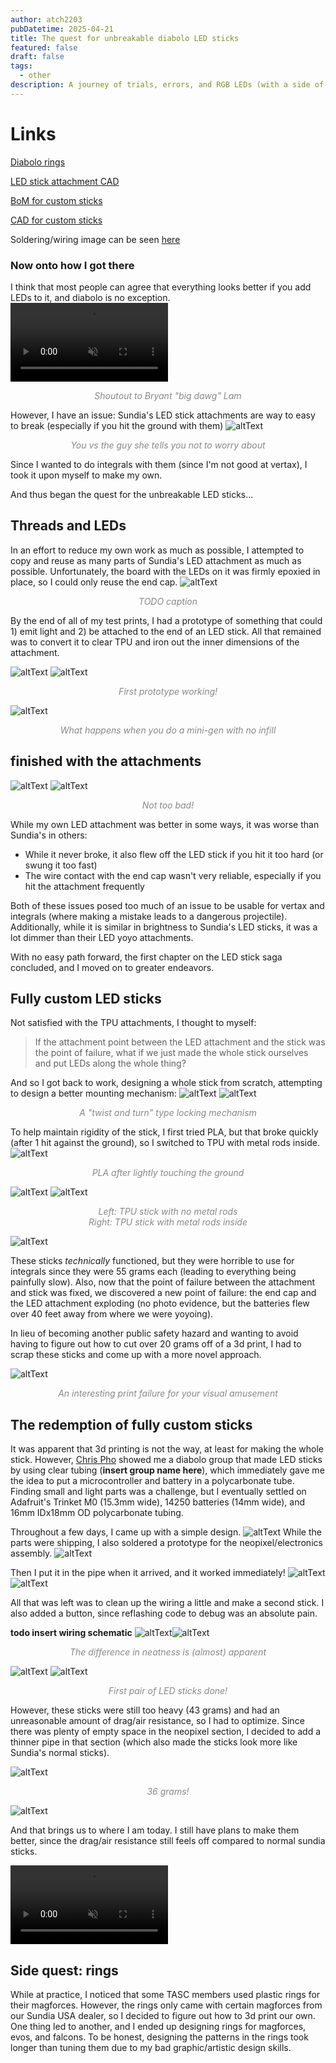 ```yaml
---
author: atch2203
pubDatetime: 2025-04-21
title: The quest for unbreakable diabolo LED sticks
featured: false
draft: false
tags:
  - other
description: A journey of trials, errors, and RGB LEDs (with a side of magforce rings)
---
```

<style>
img[alt=altText]{
max-height:40vh;
width:auto;
}
</style>

# Links
[Diabolo rings](https://cad.onshape.com/documents/ef44f07510415427593272c5/w/335d813986e4bbf1b998e1ed/e/3d402b5cbd4970cf173c050d?renderMode=0&uiState=67dc828452500464e79a29ff)

[LED stick attachment CAD](https://cad.onshape.com/documents/2f172437386052dd5692cff2/w/3c3cbeae348244a1abd02d45/e/f236c0c66763af97218da1e9?renderMode=0&uiState=67dc802656e2f57f79daf283)

[BoM for custom sticks](https://docs.google.com/spreadsheets/d/1AGBjD4QgN3zay3sqjv-TY1QxXT6H7o_dQcXg4EoeE98/edit?usp=sharing)

[CAD for custom sticks](https://cad.onshape.com/documents/1d5338fab54cf7945d5026d9/w/bd0ecd5b70426e0669c48a16/e/12736169232025d556fdddc3?renderMode=0&uiState=680557fb16208c54fe85de3b)

Soldering/wiring image can be seen <a href="#wiring">here</a>

### Now onto how I got there
I think that most people can agree that everything looks better if you add LEDs to it, and diabolo is no exception.
<video style="margin: auto;" width="50%" autoplay muted controls>
  <source src="/blog/assets/bigdawg.mp4" type="video/mp4">
</video>
<div align="center" style="color:#888888"><em>Shoutout to Bryant "big dawg" Lam</em></div>

However, I have an issue: Sundia's LED stick attachments are way to easy to break (especially if you hit the ground with them)
![altText](@assets/images/ledsticks/brokenattachment.jpg)
<div align="center" style="color:#888888"><em>You vs the guy she tells you not to worry about</em></div>

Since I wanted to do integrals with them (since I'm not good at vertax), I took it upon myself to make my own.

And thus began the quest for the unbreakable LED sticks...


## Threads and LEDs
In an effort to reduce my own work as much as possible, I attempted to copy and reuse as many parts of Sundia's LED attachment as much as possible. Unfortunately, the board with the LEDs on it was firmly epoxied in place, so I could only reuse the end cap.
![altText](@assets/images/ledsticks/ledapart.jpg)
<div align="center" style="color:#888888"><em>TODO caption</em></div>

By the end of all of my test prints, I had a prototype of something that could 1) emit light and 2) be attached to the end of an LED stick. All that remained was to convert it to clear TPU and iron out the inner dimensions of the attachment.

![altText](@assets/images/ledsticks/ledprototype.jpg)
![altText](@assets/images/ledsticks/firstledattachment.jpg)
<div align="center" style="color:#888888"><em>First prototype working!</em></div>

![altText](@assets/images/ledsticks/noinfill.jpg)
<div align="center" style="color:#888888"><em>What happens when you do a mini-gen with no infill</em></div>

## finished with the attachments
![altText](@assets/images/ledsticks/comparison.jpg)
![altText](@assets/images/ledsticks/comparisondark.jpg)
<div align="center" style="color:#888888"><em>Not too bad!</em></div>

While my own LED attachment was better in some ways, it was worse than Sundia's in others:
- While it never broke, it also flew off the LED stick if you hit it too hard (or swung it too fast)
- The wire contact with the end cap wasn't very reliable, especially if you hit the attachment frequently

Both of these issues posed too much of an issue to be usable for vertax and integrals (where making a mistake leads to a dangerous projectile). Additionally, while it is similar in brightness to Sundia's LED sticks, it was a lot dimmer than their LED yoyo attachments.

With no easy path forward, the first chapter on the LED stick saga concluded, and I moved on to greater endeavors.

## Fully custom LED sticks
Not satisfied with the TPU attachments, I thought to myself:
> If the attachment point between the LED attachment and the stick was the point of failure, what if we just made the whole stick ourselves and put LEDs along the whole thing?

And so I got back to work, designing a whole stick from scratch, attempting to design a better mounting mechanism:
![altText](@assets/images/ledsticks/attachmentpoint.png)
![altText](@assets/images/ledsticks/diywhole.jpg)
<div align="center" style="color:#888888"><em>A "twist and turn" type locking mechanism</em></div>

To help maintain rigidity of the stick, I first tried PLA, but that broke quickly (after 1 hit against the ground), so I switched to TPU with metal rods inside.
![altText](@assets/images/ledsticks/plastick.jpg)
<div align="center" style="color:#888888"><em>PLA after lightly touching the ground</em></div>

![altText](@assets/images/ledsticks/floppystick.png)
![altText](@assets/images/ledsticks/plastick.jpg)
<div align="center" style="color:#888888"><em>Left: TPU stick with no metal rods<br />Right: TPU stick with metal rods inside</em></div>


![altText](@assets/images/ledsticks/metalrods.jpg)

These sticks *technically* functioned, but they were horrible to use for integrals since they were 55 grams each (leading to everything being painfully slow).
Also, now that the point of failure between the attachment and stick was fixed, we discovered a new point of failure: the end cap and the LED attachment exploding (no photo evidence, but the batteries flew over 40 feet away from where we were yoyoing).

In lieu of becoming another public safety hazard and wanting to avoid having to figure out how to cut over 20 grams off of a 3d print, I had to scrap these sticks and come up with a more novel approach.

![altText](@assets/images/ledsticks/interestingfailure.jpg)
<div align="center" style="color:#888888"><em>An interesting print failure for your visual amusement</em></div>

## The redemption of fully custom sticks

It was apparent that 3d printing is not the way, at least for making the whole stick. However, [Chris Pho](https://www.linkedin.com/in/christopher-pho/) showed me a diabolo group that made LED sticks by using clear tubing (**insert group name here**), which immediately gave me the idea to put a microcontroller and battery in a polycarbonate tube. 
Finding small and light parts was a challenge, but I eventually settled on Adafruit's Trinket M0 (15.3mm wide), 14250 batteries (14mm wide), and 16mm IDx18mm OD polycarbonate tubing. 

Throughout a few days, I came up with a simple design.
![altText](@assets/images/ledsticks/stickcad.png)
While the parts were shipping, I also soldered a prototype for the neopixel/electronics assembly.
![altText](@assets/images/ledsticks/firstneopixel.jpg)

Then I put it in the pipe when it arrived, and it worked immediately!
![altText](@assets/images/ledsticks/firstneopixelinpipenolight.jpg)
![altText](@assets/images/ledsticks/firstneopixelinpipe.jpg)

All that was left was to clean up the wiring a little and make a second stick. I also added a button, since reflashing code to debug was an absolute pain. <div id="wiring"></div>

**todo insert wiring schematic**
![altText](@assets/images/ledsticks/incrediblefirstwiring.jpg)![altText](@assets/images/ledsticks/secondwiring.jpg)
<div align="center" style="color:#888888"><em>The difference in neatness is (almost) apparent</em></div>

![altText](@assets/images/ledsticks/secondwiringback.jpg)
![altText](@assets/images/ledsticks/firstledpair.jpg)
<div align="center" style="color:#888888"><em>First pair of LED sticks done!</em></div>

However, these sticks were still too heavy (43 grams) and had an unreasonable amount of drag/air resistance, so I had to optimize. Since there was plenty of empty space in the neopixel section, I decided to add a thinner pipe in that section (which also made the sticks look more like Sundia's normal sticks).

![altText](@assets/images/ledsticks/finalweight.jpg)
<div align="center" style="color:#888888"><em>36 grams!</em></div>

![altText](@assets/images/ledsticks/finalpair.jpg)

And that brings us to where I am today. I still have plans to make them better, since the drag/air resistance still feels off compared to normal sundia sticks.

<video style="margin: auto;" width="50%" autoplay muted controls>
  <source src="/blog/assets/poi.mp4" type="video/mp4">
</video>

## Side quest: rings
While at practice, I noticed that some TASC members used plastic rings for their magforces. However, the rings only came with certain magforces from our Sundia USA dealer, so I decided to figure out how to 3d print our own. One thing led to another, and I ended up designing rings for magforces, evos, and falcons. To be honest, designing the patterns in the rings took longer than tuning them due to my bad graphic/artistic design skills.